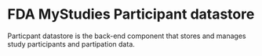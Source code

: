 # FDA MyStudies Participant datastore
Particpant datastore is the back-end component that stores and manages study participants and partipation data.